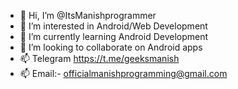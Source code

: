 - 👋 Hi, I’m @ItsManishprogrammer
- 👀 I’m interested in Android/Web Development
- 🌱 I’m currently learning Android Development
- 💞️ I’m looking to collaborate on Android apps
- 📫 Telegram https://t.me/geeksmanish
- 📫 Email:- officialmanishprogramming@gmail.com


<!---
geeks-manish/geeks-manish is a ✨ special ✨ repository because its `README.md` (this file) appears on your GitHub profile.
You can click the Preview link to take a look at your changes.
--->
